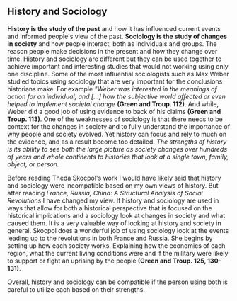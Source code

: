 ## History and Sociology

**History is the study of the past** and how it has influenced current events and informed people's view of the past. **Sociology is the study of changes in society** and how people interact, both as individuals and groups. The reason people make decisions in the present and how they change over time. History and sociology are different but they can be used together to achieve important and interesting studies that would not working using only one discipline. Some of the most influential sociologists such as Max Weber studied topics using sociology that are very important for the conclusions historians make. For example *"Weber was interested in the meanings of action for an individual, and [...] how the subjective world affected or even helped to implement societal change* **(Green and Troup. 112)**. And while, Weber did a good job of using evidence to back of his claims **(Green and Troup. 113)**. One of the weaknesses of sociology is that there needs to be context for the changes in society and to fully understand the importance of why people and society evolved. Yet history can focus and rely to much on the evidence, and as a result become too detailed. *The strengths of history is its ability to see both the large picture as society changes over hundreds of years and whole continents to histories that look at a single town, family, object, or person.*

Before reading Theda Skocpol's work I would have likely said that history and sociology were incompatible based on my own views of history. But after reading *France, Russia, China: A Structural Analysis of Social Revolutions* I have changed my view. If history and sociology are used in ways that allow for both a historical perspective that is focused on the historical implications and a sociology look at changes in society and what caused them. It is a very valuable way of looking at history and society in general. Skocpol does a wonderful job of using sociology look at the events leading up to the revolutions in both France and Russia. She begins by setting up how each society works. Explaining how the economics of each region, what the current living conditions were and if the military were likely to support or fight an uprising by the people **(Green and Troup. 125, 130-131)**.  

Overall, history and sociology can be compatible if the person using both is careful to utilize each based on their strengths.
